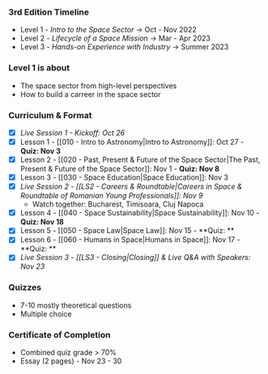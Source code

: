 ### 3rd Edition Timeline
- Level 1 - *Intro to the Space Sector* -> Oct - Nov 2022
- Level 2 - *Lifecycle of a Space Mission* -> Mar - Apr 2023
- Level 3 - *Hands-on Experience with Industry* -> Summer 2023

### Level 1 is about
- The space sector from high-level perspectives
- How to build a carreer in the space sector

### Curriculum & Format
- [x] *Live Session 1 - Kickoff: Oct 26*
- [x] Lesson 1 - [[010 - Intro to Astronomy|Intro to Astronomy]]: Oct 27 - **Quiz: Nov 3**
- [x] Lesson 2 - [[020 - Past, Present & Future of the Space Sector|The Past, Present & Future of the Space Sector]]: Nov 1 - **Quiz: Nov 8**
- [x] Lesson 3 - [[030 - Space Education|Space Education]]: Nov 3 
- [x] *Live Session 2 - [[LS2 - Careers & Roundtable|Careers in Space & Roundtable of Romanian Young Professionals]]: Nov 9*
	- Watch together: Bucharest, Timisoara, Cluj Napoca
- [x] Lesson 4 - [[040 - Space Sustainability|Space Sustainability]]: Nov 10 - **Quiz: Nov 18**
- [x] Lesson 5 - [[050 - Space Law|Space Law]]: Nov 15 - **Quiz: **
- [x] Lesson 6 - [[060 - Humans in Space|Humans in Space]]: Nov 17 - **Quiz: **
- [x] *Live Session 3 - [[LS3 - Closing|Closing]] & Live Q&A with Speakers: Nov 23*

### Quizzes
- 7-10 mostly theoretical questions
- Multiple choice

### Certificate of Completion
- Combined quiz grade > 70%
- Essay (2 pages) - Nov 23 - 30
